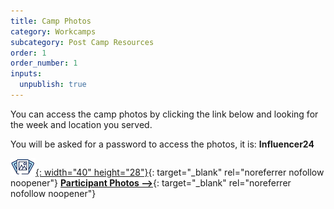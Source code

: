 ```yaml
---
title: Camp Photos
category: Workcamps
subcategory: Post Camp Resources
order: 1
order_number: 1
inputs:
  unpublish: true
---
```

You can access the camp photos by clicking the link below and looking for the week and location you served.

You will be asked for a password to access the photos, it is: **Influencer24**

[![Image icon](/uploads/photosicon-1.png "Participant Photos"){: width="40" height="28"}](https://show.pics.io/2024-gmt-participant-photos){: target="_blank" rel="noreferrer nofollow noopener"}&nbsp;[**Participant Photos –&gt;**](https://show.pics.io/2024-gmt-participant-photos "2024 Participant Photos"){: target="_blank" rel="noreferrer nofollow noopener"}